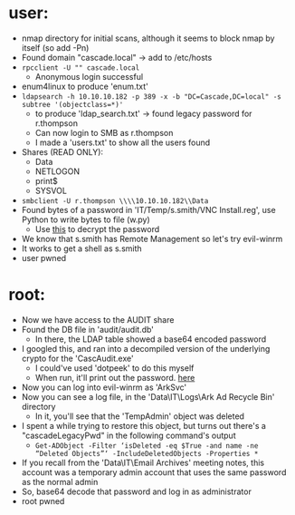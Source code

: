 # user:
  - nmap directory for initial scans, although it seems to block nmap by itself (so add -Pn)
  - Found domain "cascade.local" -> add to /etc/hosts
  - ```rpcclient -U "" cascade.local```
    - Anonymous login successful
  - enum4linux to produce 'enum.txt'
  - ```ldapsearch -h 10.10.10.182 -p 389 -x -b "DC=Cascade,DC=local" -s subtree '(objectclass=*)'```
    - to produce 'ldap_search.txt' -> found legacy password for r.thompson
    - Can now login to SMB as r.thompson
    - I made a 'users.txt' to show all the users found
  - Shares (READ ONLY):
    - Data
    - NETLOGON
    - print$
    - SYSVOL
  - ```smbclient -U r.thompson \\\\10.10.10.182\\Data```
  - Found bytes of a password in 'IT/Temp/s.smith/VNC Install.reg', use Python to write bytes to file (w.py)
    - Use [this](https://github.com/jeroennijhof/vncpwd) to decrypt the password
  - We know that s.smith has Remote Management so let's try evil-winrm
  - It works to get a shell as s.smith
  - user pwned

# root:
  - Now we have access to the AUDIT share
  - Found the DB file in 'audit/audit.db'
    - In there, the LDAP table showed a base64 encoded password
  - I googled this, and ran into a decompiled version of the underlying crypto for the 'CascAudit.exe'
    - I could've used 'dotpeek' to do this myself
    - When run, it'll print out the password. [here](https://dotnetfiddle.net/2RDoWz)
  - Now you can log into evil-winrm as 'ArkSvc'
  - Now you can see a log file, in the 'Data\IT\Logs\Ark Ad Recycle Bin' directory
    - In it, you'll see that the 'TempAdmin' object was deleted
  - I spent a while trying to restore this object, but turns out there's a "cascadeLegacyPwd" in the following command's output
    - ```Get-ADObject -Filter ‘isDeleted -eq $True -and name -ne “Deleted Objects”‘ -IncludeDeletedObjects -Properties *```
  - If you recall from the 'Data\IT\Email Archives\' meeting notes, this account was a temporary admin account that uses the same password as the normal admin
  - So, base64 decode that password and log in as administrator
  - root pwned

